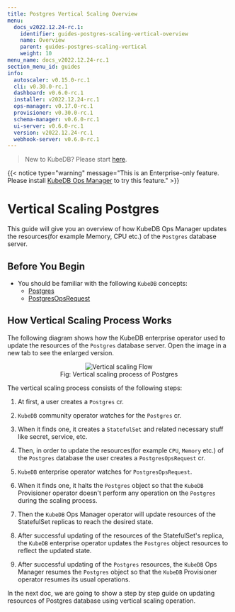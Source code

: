 ```yaml
---
title: Postgres Vertical Scaling Overview
menu:
  docs_v2022.12.24-rc.1:
    identifier: guides-postgres-scaling-vertical-overview
    name: Overview
    parent: guides-postgres-scaling-vertical
    weight: 10
menu_name: docs_v2022.12.24-rc.1
section_menu_id: guides
info:
  autoscaler: v0.15.0-rc.1
  cli: v0.30.0-rc.1
  dashboard: v0.6.0-rc.1
  installer: v2022.12.24-rc.1
  ops-manager: v0.17.0-rc.1
  provisioner: v0.30.0-rc.1
  schema-manager: v0.6.0-rc.1
  ui-server: v0.6.0-rc.1
  version: v2022.12.24-rc.1
  webhook-server: v0.6.0-rc.1
---
```


> New to KubeDB? Please start [here](/docs/v2022.12.24-rc.1/README).

{{< notice type="warning" message="This is an Enterprise-only feature. Please install [KubeDB Ops Manager](/docs/v2022.12.24-rc.1/setup/install/enterprise) to try this feature." >}}

# Vertical Scaling Postgres

This guide will give you an overview of how KubeDB Ops Manager updates the resources(for example Memory, CPU etc.) of the `Postgres` database server.

## Before You Begin

- You should be familiar with the following `KubeDB` concepts:
  - [Postgres](/docs/v2022.12.24-rc.1/guides/postgres/concepts/postgres)
  - [PostgresOpsRequest](/docs/v2022.12.24-rc.1/guides/postgres/concepts/opsrequest)

## How Vertical Scaling Process Works

The following diagram shows how the KubeDB enterprise operator used to update the resources of the `Postgres` database server. Open the image in a new tab to see the enlarged version.

<figure align="center">
  <img alt="Vertical scaling Flow" src="/docs/v2022.12.24-rc.1/guides/postgres/scaling/vertical-scaling/overview/images/pg-vertical-scaling.png">
<figcaption align="center">Fig: Vertical scaling process of Postgres</figcaption>
</figure>

The vertical scaling process consists of the following steps:

1. At first, a user creates a `Postgres` cr.

2. `KubeDB` community operator watches for the `Postgres` cr.

3. When it finds one, it creates a `StatefulSet` and related necessary stuff like secret, service, etc.

4. Then, in order to update the resources(for example `CPU`, `Memory` etc.) of the `Postgres` database the user creates a `PostgresOpsRequest` cr.

5. `KubeDB` enterprise operator watches for `PostgresOpsRequest`.

6. When it finds one, it halts the `Postgres` object so that the `KubeDB` Provisioner operator doesn't perform any operation on the `Postgres` during the scaling process.

7. Then the `KubeDB` Ops Manager operator will update resources of the StatefulSet replicas to reach the desired state.

8. After successful updating of the resources of the StatefulSet's replica, the `KubeDB` enterprise operator updates the `Postgres` object resources to reflect the updated state.

9. After successful updating of the `Postgres` resources, the `KubeDB` Ops Manager resumes the `Postgres` object so that the `KubeDB` Provisioner operator resumes its usual operations.

In the next doc, we are going to show a step by step guide on updating resources of Postgres database using vertical scaling operation.
